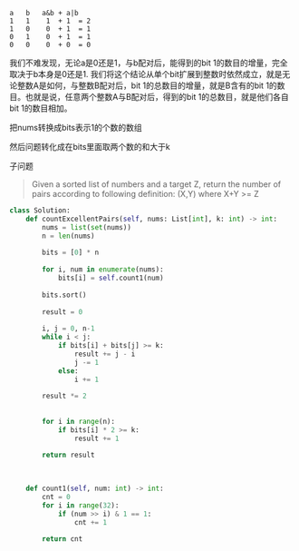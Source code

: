 
```
a   b   a&b + a|b
1   1    1  + 1  = 2
1   0    0  + 1  = 1
0   1    0  + 1  = 1
0   0    0  + 0  = 0
```
我们不难发现，无论a是0还是1，与b配对后，能得到的bit 1的数目的增量，完全取决于b本身是0还是1. 我们将这个结论从单个bit扩展到整数时依然成立，就是无论整数A是如何，与整数B配对后，bit 1的总数目的增量，就是B含有的bit 1的数目。也就是说，任意两个整数A与B配对后，得到的bit 1的总数目，就是他们各自bit 1的数目相加。

把nums转换成bits表示1的个数的数组

然后问题转化成在bits里面取两个数的和大于k

子问题
> Given a sorted list of numbers and a target Z, return the number of pairs according to following definition: (X,Y) where X+Y >= Z




```py
class Solution:
    def countExcellentPairs(self, nums: List[int], k: int) -> int:
        nums = list(set(nums))
        n = len(nums)
                
        bits = [0] * n
        
        for i, num in enumerate(nums):
            bits[i] = self.count1(num)
        
        bits.sort()
        
        result = 0
        
        i, j = 0, n-1
        while i < j:
            if bits[i] + bits[j] >= k:
                result += j - i
                j -= 1
            else:
                i += 1
                
        result *= 2
            
            
        for i in range(n):
            if bits[i] * 2 >= k:
                result += 1
            
        return result
            

            
    def count1(self, num: int) -> int:
        cnt = 0
        for i in range(32):
            if (num >> i) & 1 == 1:
                cnt += 1
                
        return cnt
        
```